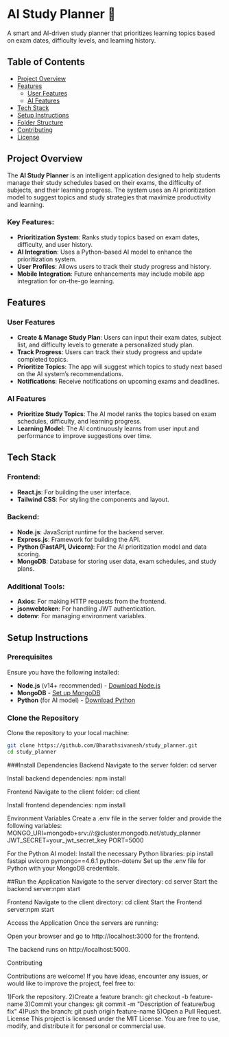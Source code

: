 # AI Study Planner 🎯
A smart and AI-driven study planner that prioritizes learning topics based on exam dates, difficulty levels, and learning history.

## Table of Contents
- [Project Overview](#project-overview)
- [Features](#features)
  - [User Features](#user-features)
  - [AI Features](#ai-features)
- [Tech Stack](#tech-stack)
- [Setup Instructions](#setup-instructions)
- [Folder Structure](#folder-structure)
- [Contributing](#contributing)
- [License](#license)

## Project Overview
The **AI Study Planner** is an intelligent application designed to help students manage their study schedules based on their exams, the difficulty of subjects, and their learning progress. The system uses an AI prioritization model to suggest topics and study strategies that maximize productivity and learning.

### Key Features:
- **Prioritization System**: Ranks study topics based on exam dates, difficulty, and user history.
- **AI Integration**: Uses a Python-based AI model to enhance the prioritization system.
- **User Profiles**: Allows users to track their study progress and history.
- **Mobile Integration**: Future enhancements may include mobile app integration for on-the-go learning.

## Features

### User Features
- **Create & Manage Study Plan**: Users can input their exam dates, subject list, and difficulty levels to generate a personalized study plan.
- **Track Progress**: Users can track their study progress and update completed topics.
- **Prioritize Topics**: The app will suggest which topics to study next based on the AI system’s recommendations.
- **Notifications**: Receive notifications on upcoming exams and deadlines.

### AI Features
- **Prioritize Study Topics**: The AI model ranks the topics based on exam schedules, difficulty, and learning progress.
- **Learning Model**: The AI continuously learns from user input and performance to improve suggestions over time.

## Tech Stack

### Frontend:
- **React.js**: For building the user interface.
- **Tailwind CSS**: For styling the components and layout.

### Backend:
- **Node.js**: JavaScript runtime for the backend server.
- **Express.js**: Framework for building the API.
- **Python (FastAPI, Uvicorn)**: For the AI prioritization model and data scoring.
- **MongoDB**: Database for storing user data, exam schedules, and study plans.

### Additional Tools:
- **Axios**: For making HTTP requests from the frontend.
- **jsonwebtoken**: For handling JWT authentication.
- **dotenv**: For managing environment variables.

## Setup Instructions

### Prerequisites
Ensure you have the following installed:
- **Node.js** (v14+ recommended) - [Download Node.js](https://nodejs.org)
- **MongoDB** - [Set up MongoDB](https://www.mongodb.com/)
- **Python** (for AI model) - [Download Python](https://www.python.org/)

### Clone the Repository
Clone the repository to your local machine:
```bash
git clone https://github.com/Bharathsivanesh/study_planner.git
cd study_planner
```
###Install Dependencies
Backend
Navigate to the server folder:
cd server

Install backend dependencies:
npm install

Frontend
Navigate to the client folder:
cd client

Install frontend dependencies:
npm install

Environment Variables
Create a .env file in the server folder and provide the following variables:
MONGO_URI=mongodb+srv://<username>:<password>@cluster.mongodb.net/study_planner
JWT_SECRET=your_jwt_secret_key
PORT=5000

For the Python AI model:
Install the necessary Python libraries:
pip install fastapi uvicorn pymongo==4.6.1 python-dotenv
Set up the .env file for Python with your MongoDB credentials.

##Run the Application
Navigate to the server directory:
cd server
Start the backend server:npm start

Frontend
Navigate to the client directory:
cd client
Start the Frontend server:npm start

Access the Application
Once the servers are running:

Open your browser and go to http://localhost:3000 for the frontend.

The backend runs on http://localhost:5000.

Contributing

Contributions are welcome! If you have ideas, encounter any issues, or would like to improve the project, feel free to:

1)Fork the repository.
2)Create a feature branch:
git checkout -b feature-name
3)Commit your changes:
git commit -m "Description of feature/bug fix"
4)Push the branch:
git push origin feature-name
5)Open a Pull Request.
License
This project is licensed under the MIT License. You are free to use, modify, and distribute it for personal or commercial use.
